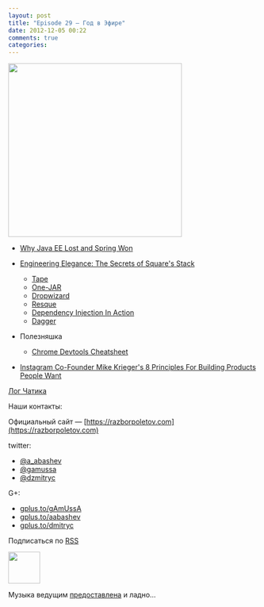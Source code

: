```yaml
---
layout: post
title: "Episode 29 — Год в Эфире"
date: 2012-12-05 00:22
comments: true
categories: 
---
```


<img border="0" width="350" height="350" src="https://lh3.googleusercontent.com/-RAQJql0Vn14/UL7apCLEFfI/AAAAAAAAJNY/PO-32BBo56s/s501/razbor_29_text.png
"/>

- [Why Java EE Lost and Spring Won](http://java.dzone.com/articles/why-java-ee-lost-and-spring)
- [Engineering Elegance: The Secrets of Square's Stack](http://www.infoq.com/presentations/Square)
    - [Tape](http://square.github.com/tape/)
    - [One-JAR](http://one-jar.sourceforge.net/)
    - [Dropwizard](http://dropwizard.codahale.com/getting-started/)
    - [Resque](https://github.com/blog/542-introducing-resque)
    - [Dependency Injection In Action](http://www.manning.com/prasanna/)
    - [Dagger](http://square.github.com/dagger/)
- Полезняшка
    - [Chrome Devtools Cheatsheet](http://anti-code.com/devtools-cheatsheet/) 

- [Instagram Co-Founder Mike Krieger's 8 Principles For Building Products People Want](http://techcrunch.com/2012/11/30/instagram-co-founder-mike-kriegers-8-principles-for-building-products-people-want/)

[Лог Чатика](https://razborpoletov.com/broadcast/2012-12-02.html)

Наши контакты:

Официальный сайт — [https://razborpoletov.com](https://razborpoletov.com)

twitter: 

 * [@a_abashev](https://twitter.com/#!/a_abashev) 
 * [@gamussa](https://twitter.com/#!/gamussa)
 * [@dzmitryc](https://twitter.com/#!/dzmitryc)

G+:

 * [gplus.to/gAmUssA](http://gplus.to/gAmUssA) 
 * [gplus.to/aabashev](http://gplus.to/aabashev) 
 * [gplus.to/dmitryc](http://gplus.to/dmitryc)

<!-- player goes here-->

<audio preload="none">
  <source src="http://traffic.libsyn.com/razborpoletov/razbor_29.mp3" type="audio/mp3" />
  Your browser does not support the audio tag.
</audio>

Подписаться по [RSS](http://feeds.feedburner.com/razbor-podcast)

<!-- episode file link goes here-->
<a href="http://traffic.libsyn.com/razborpoletov/razbor_29.mp3" imageanchor="1" style="clear: left; margin-bottom: 1em; margin-left: auto; margin-right: 2em;"><img border="0" height="64" src="http://2.bp.blogspot.com/-qkfh8Q--dks/T0gixAMzuII/AAAAAAAAHD0/O5LbF3vvBNQ/s200/1330127522_mp3.png" width="64" /></a>

Музыка ведущим [предоставлена](http://www.audiobank.fm/single-music/27/111/More-And-Less/) и ладно...

